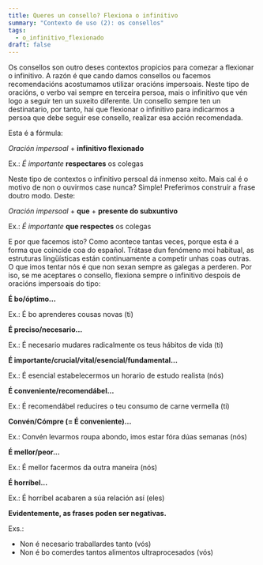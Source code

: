 ```yaml
---
title: Queres un consello? Flexiona o infinitivo
summary: "Contexto de uso (2): os consellos"
tags:
  - o_infinitivo_flexionado
draft: false
---
```

Os consellos son outro deses contextos propicios para comezar a flexionar o infinitivo. A razón é que cando damos consellos ou facemos recomendacións acostumamos utilizar oracións impersoais. Neste tipo de oracións, o verbo vai sempre en terceira persoa, mais o infinitivo que vén logo a seguir ten un suxeito diferente. Un consello sempre ten un destinatario, por tanto, hai que flexionar o infinitivo para indicarmos a persoa que debe seguir ese consello, realizar esa acción recomendada.

Esta é a fórmula:

*Oración impersoal* + **infinitivo flexionado**

Ex.: *É importante* **respectares** os colegas

Neste tipo de contextos o infinitivo persoal dá inmenso xeito. Mais cal é o motivo de non o ouvirmos case nunca? Simple! Preferimos construír a frase doutro modo. Deste:

*Oración impersoal* + **que** +  **presente do subxuntivo** 

Ex.: *É importante* **que respectes** os colegas

E por que facemos isto? Como acontece tantas veces, porque esta é a forma que coincide coa do español. Trátase dun fenómeno moi habitual, as estruturas lingüísticas están continuamente a competir unhas coas outras. O que imos tentar nós é que non sexan sempre as galegas a perderen. Por iso, se me aceptares o consello, flexiona sempre o infinitivo despois de oracións impersoais do tipo:

**É bo/óptimo...**

Ex.: É bo aprenderes cousas novas (ti)

**É preciso/necesario...**

Ex.: É necesario mudares radicalmente os teus hábitos de vida (ti)

**É importante/crucial/vital/esencial/fundamental...**

Ex.: É esencial estabelecermos un horario de estudo realista (nós)

**É conveniente/recomendábel...**

Ex.: É recomendábel reducires o teu consumo de carne vermella (ti)

**Convén/Cómpre (= É conveniente)...**

Ex.: Convén levarmos roupa abondo, imos estar fóra dúas semanas (nós)

**É mellor/peor...**

Ex.: É mellor facermos da outra maneira (nós)

**É horríbel...**

Ex.: É horríbel acabaren a súa relación así (eles)

**Evidentemente, as frases poden ser negativas.**

Exs.: 

* Non é necesario traballardes tanto (vós)
* Non é bo comerdes tantos alimentos ultraprocesados (vós)